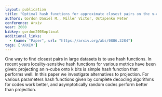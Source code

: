 ```yaml
---
layout: publication
title: "Optimal hash functions for approximate closest pairs on the n-cube"
authors: Gordon Daniel M., Miller Victor, Ostapenko Peter
conference: Arxiv
year: 2008
bibkey: gordon2008optimal
additional_links:
  - {name: "Paper", url: "https://arxiv.org/abs/0806.3284"}
tags: ['ARXIV']
---
```

One way to find closest pairs in large datasets is to use hash functions. In recent years locality-sensitive hash functions for various metrics have been given: projecting an n-cube onto k bits is simple hash function that performs well. In this paper we investigate alternatives to projection. For various parameters hash functions given by complete decoding algorithms for codes work better, and asymptotically random codes perform better than projection.